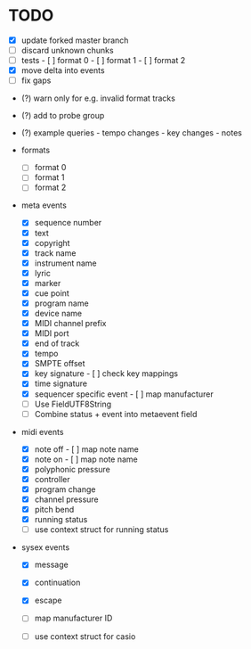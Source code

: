 # TODO

- [x] update forked master branch
- [ ] discard unknown chunks
- [ ] tests
      - [ ] format 0
      - [ ] format 1
      - [ ] format 2
- [x] move delta into events
- [ ] fix gaps
- (?) warn only for e.g. invalid format tracks
- (?) add to probe group
- (?) example queries
      - tempo changes
      - key changes
      - notes

- formats
    - [ ] format 0
    - [ ] format 1
    - [ ] format 2

- meta events
    - [x] sequence number
    - [x] text
    - [x] copyright
    - [x] track name 
    - [x] instrument name
    - [x] lyric
    - [x] marker
    - [x] cue point
    - [x] program name
    - [x] device name
    - [x] MIDI channel prefix
    - [x] MIDI port
    - [x] end of track
    - [x] tempo
    - [x] SMPTE offset
    - [x] key signature
          - [ ] check key mappings
    - [x] time signature
    - [x] sequencer specific event
          - [ ] map manufacturer
    - [ ] Use FieldUTF8String
    - [ ] Combine status + event into metaevent field

- midi events
    - [x] note off
          - [ ] map note name
    - [x] note on
          - [ ] map note name
    - [x] polyphonic pressure
    - [x] controller
    - [x] program change
    - [x] channel pressure
    - [x] pitch bend
    - [x] running status
    - [ ] use context struct for running status

- sysex events
    - [x] message
    - [x] continuation
    - [x] escape
    - [ ] map manufacturer ID
    - [ ] use context struct for casio


